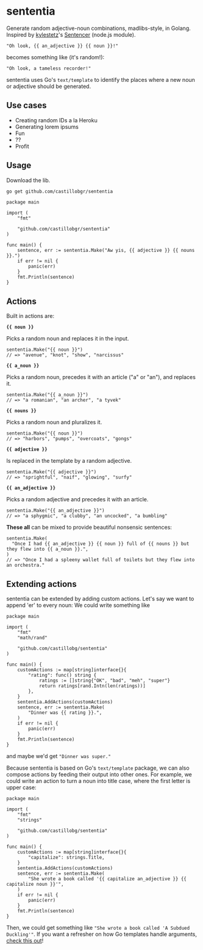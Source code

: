 # sententia

Generate random adjective-noun combinations, madlibs-style, in Golang. Inspired by
[kylestetz](https://github.com/kylestetz)'s [Sentencer](https://github.com/kylestetz/Sentencer)
(node.js module).

```golang
"Oh look, {{ an_adjective }} {{ noun }}!"
```

becomes something like (it's random!):

```golang
"Oh look, a tameless recorder!"
```

sententia uses Go's `text/template` to identify the places where a new noun or adjective should be
generated.


## Use cases

- Creating random IDs a la Heroku
- Generating lorem ipsums
- Fun
- ??
- Profit


## Usage

Download the lib.
```sh
go get github.com/castillobgr/sententia
```

```golang
package main

import (
	"fmt"

	"github.com/castillobgr/sententia"
)

func main() {
	sentence, err := sententia.Make("Aw yis, {{ adjective }} {{ nouns }}.")
	if err != nil {
		panic(err)
	}
	fmt.Println(sentence)
}
```

## Actions

Built in actions are:

**`{{ noun }}`**

Picks a random noun and replaces it in the input.
```golang
sententia.Make("{{ noun }}")
// => "avenue", "knot", "show", "narcissus"
```

**`{{ a_noun }}`**

Picks a random noun, precedes it with an article ("a" or "an"), and replaces it.
```golang
sententia.Make("{{ a_noun }}")
// => "a romanian", "an archer", "a tyvek"
```

**`{{ nouns }}`**

Picks a random noun and pluralizes it.
```golang
sententia.Make("{{ noun }}")
// => "harbors", "pumps", "overcoats", "gongs"
```

**`{{ adjective }}`**

Is replaced in the template by a random adjective.
```golang
sententia.Make("{{ adjective }}")
// => "sprightful", "naif", "glowing", "surfy"
```

**`{{ an_adjective }}`**

Picks a random adjective and precedes it with an article.
```golang
sententia.Make("{{ an_adjective }}")
// => "a sphygmic", "a clubby", "an uncocked", "a bumbling"
```

**These all** can be mixed to provide beautiful nonsensic sentences:
```golang
sententia.Make(
  "Once I had {{ an_adjective }} {{ noun }} full of {{ nouns }} but they flew into {{ a_noun }}.",
)
// => "Once I had a spleeny wallet full of toilets but they flew into an orchestra."
```

## Extending actions

sententia can be extended by adding custom actions. Let's say we want to append 'er' to every noun:
We could write something like
```golang
package main

import (
	"fmt"
	"math/rand"

	"github.com/castillobg/sententia"
)

func main() {
	customActions := map[string]interface{}{
		"rating": func() string {
			ratings := []string{"OK", "bad", "meh", "super"}
			return ratings[rand.Intn(len(ratings))]
		},
	}
	sententia.AddActions(customActions)
	sentence, err := sententia.Make(
		"Dinner was {{ rating }}.",
	)
	if err != nil {
		panic(err)
	}
	fmt.Println(sentence)
}
```
and maybe we'd get `"Dinner was super."`

Because sententia is based on Go's `text/template` package, we can also compose actions by feeding
their output into other ones. For example, we could write an action to turn a noun into title case,
where the first letter is upper case:

```golang
package main

import (
	"fmt"
	"strings"

	"github.com/castillobg/sententia"
)

func main() {
	customActions := map[string]interface{}{
		"capitalize": strings.Title,
	}
	sententia.AddActions(customActions)
	sentence, err := sententia.Make(
		"She wrote a book called '{{ capitalize an_adjective }} {{ capitalize noun }}'",
	)
	if err != nil {
		panic(err)
	}
	fmt.Println(sentence)
}
```
Then, we could get something like `"She wrote a book called 'A Subdued Duckling'"`.
If you want a refresher on how Go templates handle arguments,
[check this out](https://golang.org/pkg/text/template/#hdr-Arguments)!
